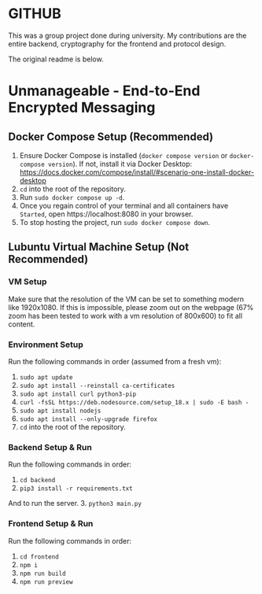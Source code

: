 # GITHUB 
This was a group project done during university. My contributions are the entire backend, cryptography for the frontend and protocol design.

The original readme is below.

# Unmanageable - End-to-End Encrypted Messaging

## Docker Compose Setup (Recommended)
1. Ensure Docker Compose is installed (`docker compose version` or `docker-compose version`). If not, install it via Docker Desktop: https://docs.docker.com/compose/install/#scenario-one-install-docker-desktop
2. `cd` into the root of the repository.
3. Run `sudo docker compose up -d`.
4. Once you regain control of your terminal and all containers have `Started`, open https://localhost:8080 in your browser.
5. To stop hosting the project, run `sudo docker compose down`.

## Lubuntu Virtual Machine Setup (Not Recommended)
### VM Setup
Make sure that the resolution of the VM can be set to something modern like 1920x1080.
If this is impossible, please zoom out on the webpage (67% zoom has been tested to work
with a vm resolution of 800x600) to fit all content.

### Environment Setup
Run the following commands in order (assumed from a fresh vm):
1. `sudo apt update`
2. `sudo apt install --reinstall ca-certificates`
3. `sudo apt install curl python3-pip`
4. `curl -fsSL https://deb.nodesource.com/setup_18.x | sudo -E bash -`
5. `sudo apt install nodejs`
6. `sudo apt install --only-upgrade firefox`
7. `cd` into the root of the repository.

### Backend Setup & Run
Run the following commands in order:
1. `cd backend`
2. `pip3 install -r requirements.txt`

And to run the server.
3. `python3 main.py`

### Frontend Setup & Run
Run the following commands in order:
1. `cd frontend`
2. `npm i`
3. `npm run build`
4. `npm run preview`
